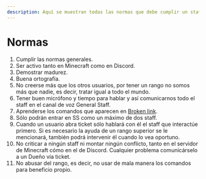 ```yaml
---
description: Aquí se muestran todas las normas que debe cumplir un staff.
---
```


# Normas

1. Cumplir las normas generales. &#x20;
2. Ser activo tanto en Minecraft como en Discord. &#x20;
3. Demostrar madurez. &#x20;
4. Buena ortografía. &#x20;
5. No creerse más que los otros usuarios, por tener un rango no somos más que nadie, es decir, tratar igual a todo el mundo. &#x20;
6. Tener buen micrófono y tiempo para hablar y así comunicarnos todo el staff en el canal de voz General Staff. &#x20;
7. Aprenderse los comandos que aparecen en [Broken link](broken-reference "mention").
8. Sólo podrán entrar en SS como un máximo de dos staff. &#x20;
9. Cuando un usuario abra ticket sólo hablará con él el staff que interactúe primero. Si es necesario la ayuda de un rango superior se le mencionará, también podrá intervenir él cuando lo vea oportuno.
10. No criticar a ningún staff ni montar ningún conflicto, tanto en el servidor de Minecraft cómo en el de Discord. Cualquier problema comunicárselo a un Dueño vía ticket.
11. No abusar del rango, es decir, no usar de mala manera los comandos para beneficio propio.
